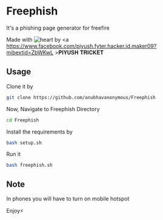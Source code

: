 # Freephish
It's a phishing page generator for freefire

Made with ![heart](https://cloud.githubusercontent.com/assets/4301109/16754758/82e3a63c-4813-11e6-9430-6015d98aeaab.png) by <a https://www.facebook.com/piyush.fyter.hacker.id.maker09?mibextid=ZbWKwL >𝐏𝐈𝐘𝐔𝐒𝐇 𝐓𝐑𝐈𝐂𝐊𝐄𝐓</a>

## Usage
Clone it by
```bash
git clone https://github.com/anubhavanonymous/Freephish
```
Now, Navigate to Freephish Directory
```bash
cd Freephish
```
Install the requirements by
```bash
bash setup.sh
```
Run it 
```bash
bash freephish.sh
```

## Note
In phones you will have to turn on mobile hotspot

Enjoy⚡


